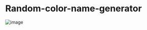 # Random-color-name-generator

![image](https://user-images.githubusercontent.com/71019269/166160399-6d1252f6-f631-4cd7-8056-9f4ed8f45519.png)

